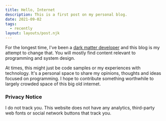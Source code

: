 ```yaml
---
title: Hello, Internet
description: This is a first post on my personal blog.
date: 2021-09-02
tags:
  - recently
layout: layouts/post.njk
---
```


For the longest time, I've been a [dark matter developer](https://www.hanselman.com/blog/dark-matter-developers-the-unseen-99) and this blog is my attempt to change that. You will mostly find content relevant to programming and system design.

At times, this might just be code samples or my experiences with technology. It's a personal space to share my opinions, thoughts and ideas focused on programming. I hope to contribute something worthwhile to largely crowded space of this big old internet.

### Privacy Notice

I do not track you. This website does not have any analytics, third-party web fonts or social network buttons that track you.
